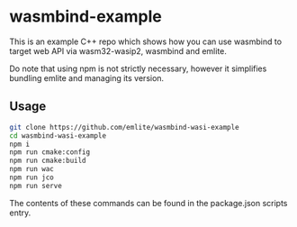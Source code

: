 # wasmbind-example

This is an example C++ repo which shows how you can use wasmbind to target web API via wasm32-wasip2, wasmbind and emlite. 

Do note that using npm is not strictly necessary, however it simplifies bundling emlite and managing its version.

## Usage
```bash
git clone https://github.com/emlite/wasmbind-wasi-example
cd wasmbind-wasi-example
npm i
npm run cmake:config
npm run cmake:build
npm run wac
npm run jco
npm run serve
```

The contents of these commands can be found in the package.json scripts entry.


